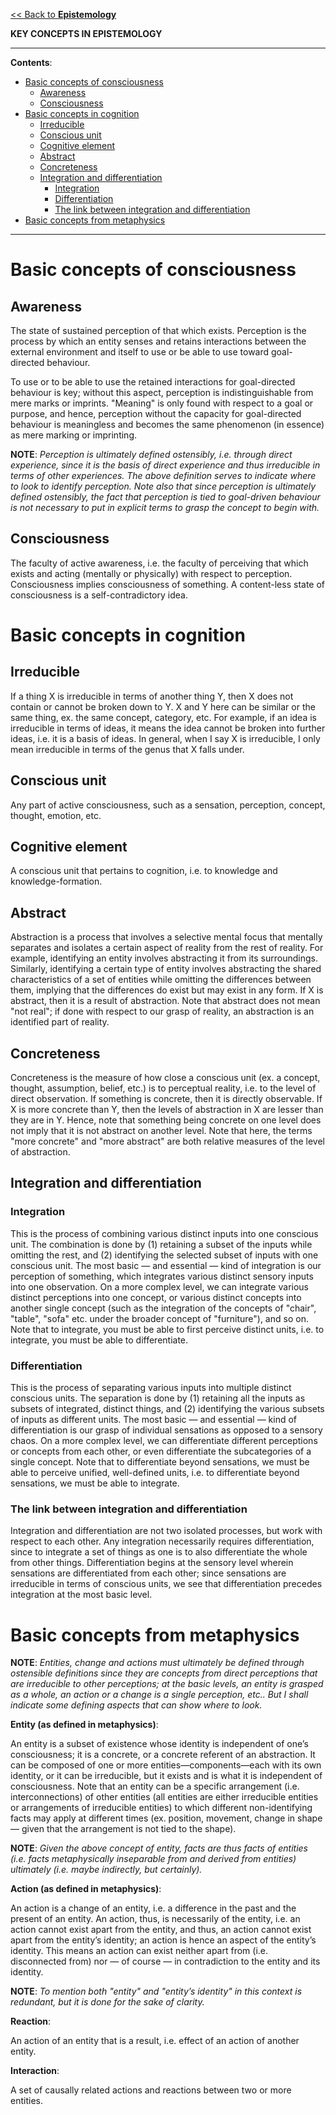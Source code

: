 [<< Back to **Epistemology**](https://pranigopu.github.io/philosophy/epistemology)

**KEY CONCEPTS IN EPISTEMOLOGY**

---

**Contents**:

- [Basic concepts of consciousness](#basic-concepts-of-consciousness)
  - [Awareness](#awareness)
  - [Consciousness](#consciousness)
- [Basic concepts in cognition](#basic-concepts-in-cognition)
  - [Irreducible](#irreducible)
  - [Conscious unit](#conscious-unit)
  - [Cognitive element](#cognitive-element)
  - [Abstract](#abstract)
  - [Concreteness](#concreteness)
  - [Integration and differentiation](#integration-and-differentiation)
    - [Integration](#integration)
    - [Differentiation](#differentiation)
    - [The link between integration and differentiation](#the-link-between-integration-and-differentiation)
- [Basic concepts from metaphysics](#basic-concepts-from-metaphysics)

---

# Basic concepts of consciousness
## Awareness
The state of sustained perception of that which exists. Perception is the process by which an entity senses and retains interactions between the external environment and itself to use or be able to use toward goal-directed behaviour.

To use or to be able to use the retained interactions for goal-directed behaviour is key; without this aspect, perception is indistinguishable from mere marks or imprints. "Meaning" is only found with respect to a goal or purpose, and hence, perception without the capacity for goal-directed behaviour is meaningless and becomes the same phenomenon (in essence) as mere marking or imprinting.

**NOTE**: _Perception is ultimately defined ostensibly, i.e. through direct experience, since it is the basis of direct experience and thus irreducible in terms of other experiences. The above definition serves to indicate where to look to identify perception. Note also that since perception is ultimately defined ostensibly, the fact that perception is tied to goal-driven behaviour is not necessary to put in explicit terms to grasp the concept to begin with._

## Consciousness
The faculty of active awareness, i.e. the faculty of perceiving that which exists and acting (mentally or physically) with respect to perception. Consciousness implies consciousness of something. A content-less state of consciousness is a self-contradictory idea.

# Basic concepts in cognition
## Irreducible
If a thing X is irreducible in terms of another thing Y, then X does not contain or cannot be broken down to Y. X and Y here can be similar or the same thing, ex. the same concept, category, etc. For example, if an idea is irreducible in terms of ideas, it means the idea cannot be broken into further ideas, i.e. it is a basis of ideas. In general, when I say X is irreducible, I only mean irreducible in terms of the genus that X falls under.

## Conscious unit
Any part of active consciousness, such as a sensation, perception, concept, thought, emotion, etc.

## Cognitive element
A conscious unit that pertains to cognition, i.e. to knowledge and knowledge-formation.

## Abstract
Abstraction is a process that involves a selective mental focus that mentally separates and isolates a certain aspect of reality from the rest of reality.  For example, identifying an entity involves abstracting it from its surroundings. Similarly, identifying a certain type of entity involves abstracting the shared characteristics of a set of entities while omitting the differences between them, implying that the differences do exist but may exist in any form. If X is abstract, then it is a result of abstraction. Note that abstract does not mean "not real"; if done with respect to our grasp of reality, an abstraction is an identified part of reality.

## Concreteness
Concreteness is the measure of how close a conscious unit (ex. a concept, thought, assumption, belief, etc.) is to perceptual reality, i.e. to the level of direct observation. If something is concrete, then it is directly observable. If X is more concrete than Y, then the levels of abstraction in X are lesser than they are in Y. Hence, note that something being concrete on one level does not imply that it is not abstract on another level. Note that here, the terms "more concrete" and "more abstract" are both relative measures of the level of abstraction.

## Integration and differentiation
### Integration
This is the process of combining various distinct inputs into one conscious unit. The combination is done by (1) retaining a subset of the inputs while omitting the rest, and (2) identifying the selected subset of inputs with one conscious unit. The most basic — and essential — kind of integration is our perception of something, which integrates various distinct sensory inputs into one observation. On a more complex level, we can integrate various distinct perceptions into one concept, or various distinct concepts into another single concept (such as the integration of the concepts of "chair", "table", "sofa" etc. under the broader concept of "furniture"), and so on. Note that to integrate, you must be able to first perceive distinct units, i.e. to integrate, you must be able to differentiate.

### Differentiation
This is the process of separating various inputs into multiple distinct conscious units. The separation is done by (1) retaining all the inputs as subsets of integrated, distinct things, and (2) identifying the various subsets of inputs as different units. The most basic — and essential — kind of differentiation is our grasp of individual sensations as opposed to a sensory chaos. On a more complex level, we can differentiate different perceptions or concepts from each other, or even differentiate the subcategories of a single concept. Note that to differentiate beyond sensations, we must be able to perceive unified, well-defined units, i.e. to differentiate beyond sensations, we must be able to integrate.

### The link between integration and differentiation
Integration and differentiation are not two isolated processes, but work with respect to each other. Any integration necessarily requires differentiation, since to integrate a set of things as one is to also differentiate the whole from other things. Differentiation begins at the sensory level wherein sensations are differentiated from each other; since sensations are irreducible in terms of conscious units, we see that differentiation precedes integration at the most basic level.

# Basic concepts from metaphysics

**NOTE**: _Entities, change and actions must ultimately be defined through ostensible definitions since they are concepts from direct perceptions that are irreducible to other perceptions; at the basic levels, an entity is grasped as a whole, an action or a change is a single perception, etc.. But I shall indicate some defining aspects that can show where to look._

**Entity (as defined in metaphysics)**:

An entity is a subset of existence whose identity is independent of one’s consciousness; it is a concrete, or a concrete referent of an abstraction. It can be composed of one or more entities—components—each with its own identity, or it can be irreducible, but it exists and is what it is independent of consciousness. Note that an entity can be a specific arrangement (i.e. interconnections) of other entities (all entities are either irreducible entities or arrangements of irreducible entities) to which different non-identifying facts may apply at different times (ex. position, movement, change in shape — given that the arrangement is not tied to the shape).

**NOTE**: _Given the above concept of entity, facts are thus facts of entities (i.e. facts metaphysically inseparable from and derived from entities) ultimately (i.e. maybe indirectly, but certainly)._

**Action (as defined in metaphysics)**:

An action is a change of an entity, i.e. a difference in the past and the present of an entity. An action, thus, is necessarily of the entity, i.e. an action cannot exist apart from the entity, and thus, an action cannot exist apart from the entity’s identity; an action is hence an aspect of the entity’s identity. This means an action can exist neither apart from (i.e. disconnected from) nor — of course — in contradiction to the entity and its identity.

**NOTE**: _To mention both "entity" and "entity’s identity" in this context is redundant, but it is done for the sake of clarity._

**Reaction**:

An action of an entity that is a result, i.e. effect of an action of another entity.

**Interaction**:

A set of causally related actions and reactions between two or more entities.
